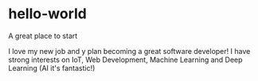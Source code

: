 # hello-world
A great place to start


I love my new job and y plan becoming a great software developer!
I have strong interests on IoT, Web Development, Machine Learning and Deep Learning (AI it's fantastic!)
